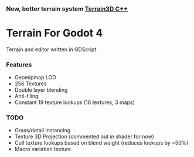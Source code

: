 ### New, better terrain system [Terrain3D C++](https://github.com/outobugi/Terrain3D)

# Terrain For Godot 4
Terrain and editor written in GDScript.

### Features
- Geomipmap LOD
- 256 Textures
- Double layer blending
- Anti-tiling
- Constant 19 texture lookups (16 textures, 3 maps)

### TODO
- Grass/detail instancing
- Texture 3D Projection (commented out in shader for now)
- Cull texture lookups based on blend weight (reduces lookups by ~50%)
- Macro variation texture
